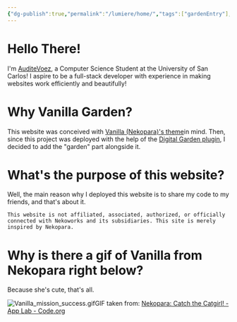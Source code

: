 ```yaml
---
{"dg-publish":true,"permalink":"/lumiere/home/","tags":["gardenEntry"],"dgShowBacklinks":"false","dgShowLocalGraph":"false","dgShowToc":"false","created":"2024-12-17T15:26:00.106+08:00","updated":"2024-12-17T16:57:32.996+08:00"}
---
```


# Hello There!

I'm [AuditeVoez](https://github.com/AuditeVoez), a Computer Science Student at the University of San Carlos! I aspire to be a full-stack developer with experience in making websites work efficiently and beautifully!

# Why Vanilla Garden?

This website was conceived with [Vanilla (Nekopara)'s theme](https://store.steampowered.com/app/333600/NEKOPARA_Vol_1/)in mind. Then, since this project was deployed with the help of the [Digital Garden plugin](https://github.com/oleeskild/obsidian-digital-garden), I decided to add the "garden" part alongside it.

# What's the purpose of this website?

Well, the main reason why I deployed this website is to share my code to my friends, and that's about it.

```ad-attention
This website is not affiliated, associated, authorized, or officially connected with Nekoworks and its subsidiaries. This site is merely inspired by Nekopara.
```
# Why is there a gif of Vanilla from Nekopara right below?

Because she's cute, that's all.


![Vanilla_mission_success.gif](/img/user/Vanilla/Files/Vanilla_mission_success.gif)GIF taken from: [Nekopara: Catch the Catgirl! - App Lab - Code.org](https://studio.code.org/projects/applab/vJ8ZS54G7L4SbOArm3oaDmfVzSuVscf0Ih0xapn4veI)